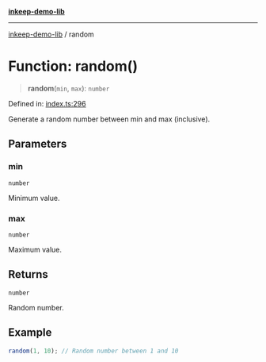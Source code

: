 [**inkeep-demo-lib**](../README.md)

***

[inkeep-demo-lib](../globals.md) / random

# Function: random()

> **random**(`min`, `max`): `number`

Defined in: [index.ts:296](https://github.com/araujota/inkeep-demo-lib/blob/8045ed22acf532ebed8d31418c5f9a18d1adef5d/src/index.ts#L296)

Generate a random number between min and max (inclusive).

## Parameters

### min

`number`

Minimum value.

### max

`number`

Maximum value.

## Returns

`number`

Random number.

## Example

```ts
random(1, 10); // Random number between 1 and 10
```

